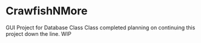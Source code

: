 # CrawfishNMore
GUI Project for Database Class
Class completed planning on continuing this project down the line.
WIP
